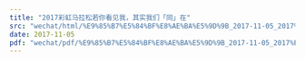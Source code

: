 ```yaml
---
title: "2017彩虹马拉松若你看见我，其实我们「同」在"
src: "wechat/html/%E9%85%B7%E5%84%BF%E8%AE%BA%E5%9D%9B_2017-11-05_2017%E5%BD%A9%E8%99%B9%E9%A9%AC%E6%8B%89%E6%9D%BE%E8%8B%A5%E4%BD%A0%E7%9C%8B%E8%A7%81%E6%88%91%EF%BC%8C%E5%85%B6%E5%AE%9E%E6%88%91%E4%BB%AC%E3%80%8C%E5%90%8C%E3%80%8D%E5%9C%A8.html"
date: 2017-11-05
pdf: "wechat/pdf/%E9%85%B7%E5%84%BF%E8%AE%BA%E5%9D%9B_2017-11-05_2017%E5%BD%A9%E8%99%B9%E9%A9%AC%E6%8B%89%E6%9D%BE%E8%8B%A5%E4%BD%A0%E7%9C%8B%E8%A7%81%E6%88%91%EF%BC%8C%E5%85%B6%E5%AE%9E%E6%88%91%E4%BB%AC%E3%80%8C%E5%90%8C%E3%80%8D%E5%9C%A8.pdf"
---
```

